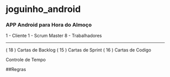# joguinho_android

### APP Android para Hora do Almoço


1 - Cliente
1 - Scrum Master
8 - Trabalhadores

-----------------------------------------------------------------------

( 18 ) Cartas de Backlog
( 15 ) Cartas de Sprint
( 16 ) Cartas de Codigo

Controle de Tempo

##Regras
